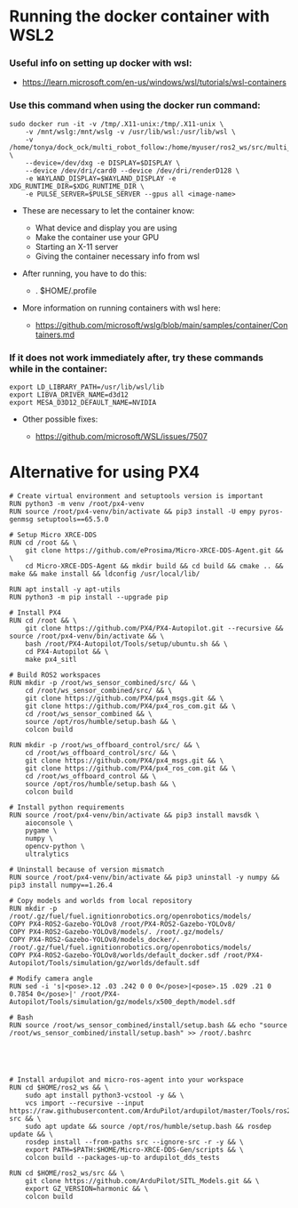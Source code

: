 # Running the docker container with WSL2

### Useful info on setting up docker with wsl:
- https://learn.microsoft.com/en-us/windows/wsl/tutorials/wsl-containers

### Use this command when using the docker run command:
```
sudo docker run -it -v /tmp/.X11-unix:/tmp/.X11-unix \
    -v /mnt/wslg:/mnt/wslg -v /usr/lib/wsl:/usr/lib/wsl \
    -v /home/tonya/dock_ock/multi_robot_follow:/home/myuser/ros2_ws/src/multi_robot_follow \
    --device=/dev/dxg -e DISPLAY=$DISPLAY \
    --device /dev/dri/card0 --device /dev/dri/renderD128 \
    -e WAYLAND_DISPLAY=$WAYLAND_DISPLAY -e XDG_RUNTIME_DIR=$XDG_RUNTIME_DIR \
    -e PULSE_SERVER=$PULSE_SERVER --gpus all <image-name>
```
- These are necessary to let the container know:
    - What device and display you are using
    - Make the container use your GPU
    - Starting an X-11 server
    - Giving the container necessary info from wsl

- After running, you have to do this:
    - . $HOME/.profile

- More information on running containers with wsl here:
    - https://github.com/microsoft/wslg/blob/main/samples/container/Containers.md

### If it does not work immediately after, try these commands while in the container:
```
export LD_LIBRARY_PATH=/usr/lib/wsl/lib
export LIBVA_DRIVER_NAME=d3d12
export MESA_D3D12_DEFAULT_NAME=NVIDIA
```
- Other possible fixes:

    - https://github.com/microsoft/WSL/issues/7507


# Alternative for using PX4

```
# Create virtual environment and setuptools version is important
RUN python3 -m venv /root/px4-venv
RUN source /root/px4-venv/bin/activate && pip3 install -U empy pyros-genmsg setuptools==65.5.0

# Setup Micro XRCE-DDS
RUN cd /root && \
    git clone https://github.com/eProsima/Micro-XRCE-DDS-Agent.git && \
    cd Micro-XRCE-DDS-Agent && mkdir build && cd build && cmake .. && make && make install && ldconfig /usr/local/lib/

RUN apt install -y apt-utils
RUN python3 -m pip install --upgrade pip

# Install PX4
RUN cd /root && \
    git clone https://github.com/PX4/PX4-Autopilot.git --recursive && source /root/px4-venv/bin/activate && \
    bash /root/PX4-Autopilot/Tools/setup/ubuntu.sh && \
    cd PX4-Autopilot && \
    make px4_sitl

# Build ROS2 workspaces
RUN mkdir -p /root/ws_sensor_combined/src/ && \
    cd /root/ws_sensor_combined/src/ && \
    git clone https://github.com/PX4/px4_msgs.git && \
    git clone https://github.com/PX4/px4_ros_com.git && \
    cd /root/ws_sensor_combined && \
    source /opt/ros/humble/setup.bash && \
    colcon build

RUN mkdir -p /root/ws_offboard_control/src/ && \
    cd /root/ws_offboard_control/src/ && \
    git clone https://github.com/PX4/px4_msgs.git && \
    git clone https://github.com/PX4/px4_ros_com.git && \
    cd /root/ws_offboard_control && \
    source /opt/ros/humble/setup.bash && \
    colcon build

# Install python requirements
RUN source /root/px4-venv/bin/activate && pip3 install mavsdk \
    aioconsole \
    pygame \
    numpy \
    opencv-python \
    ultralytics

# Uninstall because of version mismatch
RUN source /root/px4-venv/bin/activate && pip3 uninstall -y numpy && pip3 install numpy==1.26.4

# Copy models and worlds from local repository
RUN mkdir -p /root/.gz/fuel/fuel.ignitionrobotics.org/openrobotics/models/
COPY PX4-ROS2-Gazebo-YOLOv8 /root/PX4-ROS2-Gazebo-YOLOv8/
COPY PX4-ROS2-Gazebo-YOLOv8/models/. /root/.gz/models/
COPY PX4-ROS2-Gazebo-YOLOv8/models_docker/. /root/.gz/fuel/fuel.ignitionrobotics.org/openrobotics/models/
COPY PX4-ROS2-Gazebo-YOLOv8/worlds/default_docker.sdf /root/PX4-Autopilot/Tools/simulation/gz/worlds/default.sdf

# Modify camera angle
RUN sed -i 's|<pose>.12 .03 .242 0 0 0</pose>|<pose>.15 .029 .21 0 0.7854 0</pose>|' /root/PX4-Autopilot/Tools/simulation/gz/models/x500_depth/model.sdf

# Bash
RUN source /root/ws_sensor_combined/install/setup.bash && echo "source /root/ws_sensor_combined/install/setup.bash" >> /root/.bashrc





# Install ardupilot and micro-ros-agent into your workspace
RUN cd $HOME/ros2_ws && \
    sudo apt install python3-vcstool -y && \
    vcs import --recursive --input  https://raw.githubusercontent.com/ArduPilot/ardupilot/master/Tools/ros2/ros2.repos src && \
    sudo apt update && source /opt/ros/humble/setup.bash && rosdep update && \
    rosdep install --from-paths src --ignore-src -r -y && \
    export PATH=$PATH:$HOME/Micro-XRCE-DDS-Gen/scripts && \
    colcon build --packages-up-to ardupilot_dds_tests

RUN cd $HOME/ros2_ws/src && \
    git clone https://github.com/ArduPilot/SITL_Models.git && \
    export GZ_VERSION=harmonic && \
    colcon build
```
